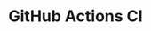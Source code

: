 # GitHub Actions CI


























































































































































































































































































































































































































































































































































































































































































































































































































































































































































































































































































































































































































































































































































































































































































































































































































































































































































































































































































































































































































































